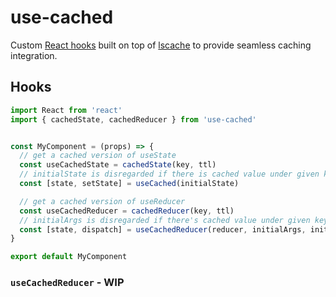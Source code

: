 # use-cached

Custom [React hooks](https://reactjs.org/docs/hooks-custom.html) built on top of [lscache](https://github.com/pamelafox/lscache) to provide seamless caching integration.

## Hooks

```jsx
import React from 'react'
import { cachedState, cachedReducer } from 'use-cached'


const MyComponent = (props) => {
  // get a cached version of useState
  const useCachedState = cachedState(key, ttl)
  // initialState is disregarded if there is cached value under given key
  const [state, setState] = useCached(initialState)

  // get a cached version of useReducer
  const useCachedReducer = cachedReducer(key, ttl)
  // initialArgs is disregarded if there's cached value under given key
  const [state, dispatch] = useCachedReducer(reducer, initialArgs, init)
}

export default MyComponent
```

### `useCachedReducer` - WIP
